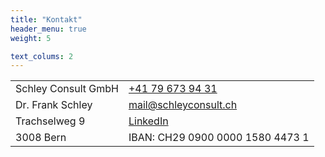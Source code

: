 ```yaml
---
title: "Kontakt"
header_menu: true
weight: 5

text_colums: 2
---
```


|                     |                                                                |
| --------------------- | ---------------------------------------------------------------- |
| Schley Consult GmbH | [+41 79 673 94 31](tel:+41796739431)                           |
| Dr. Frank Schley    | [mail@schleyconsult.ch](mailto:mail@schleyconsult.ch)          |
| Trachselweg 9       | [LinkedIn](https://www.linkedin.com/in/frank-schley-654654aa/) |
| 3008 Bern           | IBAN: CH29 0900 0000 1580 4473 1                                                               |
